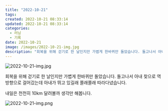 ```yaml
---
title: "2022-10-21"
tags:
created: 2022-10-21 08:33:14
updated: 2022-10-21 08:33:14
categories:
  - 러닝
  - 기록
date: 2022-10-21
image: /images/2022-10-21-img.jpg
description: "회복을 위해 걷기로 한 날인지만 가볍게 한바퀴만 돌았습니다. 돌고나서 아내 찾으로 역방향으로 걸어갔는데 아내가 뛰고 있길래 쫄래쫄래 따라다녔습니다. 내일은 천천히 10km 달려볼까 생각만 해봅니다."
---
```


![2022-10-21-img.jpg](/images/2022-10-21-img.jpg)
 
 

회복을 위해 걷기로 한 날인지만 가볍게 한바퀴만 돌았습니다. 돌고나서 아내 찾으로 역방향으로 걸어갔는데 아내가 뛰고 있길래 쫄래쫄래 따라다녔습니다.

내일은 천천히 10km 달려볼까 생각만 해봅니다.

 
 ![2022-10-21-img.png](/images/2022-10-21-img.png)
